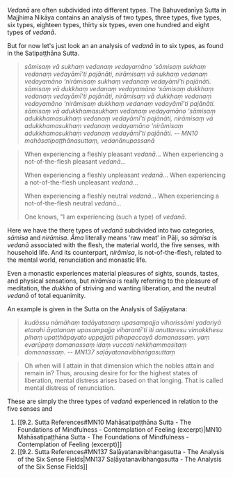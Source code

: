 
*Vedanā* are often subdivided into different types. The Bahuvedanīya Sutta in Majjhima Nikāya contains an analysis of two types, three types, five types, six types, eighteen types, thirty six types, even one hundred and eight types of *vedanā*.

But for now let's just look an an analysis of *vedanā* in to six types, as found in the Satipaṭṭhāna Sutta.

> *sāmisaṃ vā sukhaṃ vedanaṃ vedayamāno ‘sāmisaṃ sukhaṃ vedanaṃ vedayāmī’ti pajānāti, nirāmisaṃ vā sukhaṃ vedanaṃ vedayamāno ‘nirāmisaṃ sukhaṃ vedanaṃ vedayāmī’ti pajānāti. sāmisaṃ vā dukkhaṃ vedanaṃ vedayamāno ‘sāmisaṃ dukkhaṃ vedanaṃ vedayāmī’ti pajānāti, nirāmisaṃ vā dukkhaṃ vedanaṃ vedayamāno ‘nirāmisaṃ dukkhaṃ vedanaṃ vedayāmī’ti pajānāti. sāmisaṃ vā adukkhamasukhaṃ vedanaṃ vedayamāno ‘sāmisaṃ adukkhamasukhaṃ vedanaṃ vedayāmī’ti pajānāti, nirāmisaṃ vā adukkhamasukhaṃ vedanaṃ vedayamāno ‘nirāmisaṃ adukkhamasukhaṃ vedanaṃ vedayāmī’ti pajānāti.*
> -- *MN10 mahāsatipaṭṭhānasuttaṃ, vedanānupassanā*

> When experiencing a fleshly pleasant *vedanā*…
> When experiencing a not-of-the-flesh pleasant *vedanā*…
> 
> When experiencing a fleshly unpleasant *vedanā*…
> When experiencing a not-of-the-flesh unpleasant *vedanā*…
> 
> When experiencing a fleshly neutral *vedanā*…
> When experiencing a not-of-the-flesh neutral *vedanā*…
> 
> One knows, "I am experiencing (such a type) of *vedanā*.

Here we have the there types of *vedanā* subdivided into two categories, *sāmisa* and *nirāmisa*. *Āma* literally means 'raw meat' in Pāḷi, so *sāmisa* is *vedanā* associated with the flesh, the material world, the five senses, with household life. And its counterpart, *nirāmisa*, is not-of-the-flesh, related to the mental world, renunciation and monastic life.

Even a monastic experiences material pleasures of sights, sounds, tastes, and physical sensations, but *nirāmisa* is really referring to the pleasure of meditation, the *dukkha* of striving and wanting liberation, and the neutral *vedanā* of total equanimity.

An example is given in the Sutta on the Analysis of Saḷāyatana:

> *kudāssu nāmāhaṃ tadāyatanaṃ upasampajja viharissāmi yadariyā etarahi āyatanaṃ upasampajja viharantī’ti iti anuttaresu vimokkhesu pihaṃ upaṭṭhāpayato uppajjati pihapaccayā domanassaṃ. yaṃ evarūpaṃ domanassaṃ idaṃ vuccati nekkhammasitaṃ domanassaṃ.*
> -- *MN137 saḷāyatanavibhaṅgasuttaṃ* 

> Oh when will I attain in that dimension which the nobles attain and remain in? Thus, arousing desire for for the highest states of liberation, mental distress arises based on that longing. That is called mental distress of renunciation.


These are simply the three types of *vedanā* experienced in relation to the five senses and 

1. [[9.2. Sutta References#MN10 Mahāsatipaṭṭhāna Sutta - The Foundations of Mindfulness - Contemplation of Feeling (excerpt)|MN10 Mahāsatipaṭṭhāna Sutta - The Foundations of Mindfulness - Contemplation of Feeling (excerpt)]]
2. [[9.2. Sutta References#MN137 Saḷāyatanavibhangasutta - The Analysis of the Six Sense Fields|MN137 Saḷāyatanavibhangasutta - The Analysis of the Six Sense Fields]]